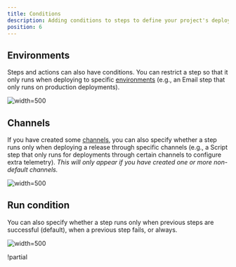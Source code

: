 ```yaml
---
title: Conditions
description: Adding conditions to steps to define your project's deployment process.
position: 6
---
```


## Environments

Steps and actions can also have conditions. You can restrict a step so that it only runs when deploying to specific [environments](/docs/infrastructure/environments/index.md) (e.g., an Email step that only runs on production deployments).

![](3277617.png "width=500")


## Channels

If you have created some [channels](/docs/deployment-process/channels.md), you can also specify whether a step runs only when deploying a release through specific channels (e.g., a Script step that only runs for deployments through certain channels to configure extra telemetry). *This will only appear if you have created one or more non-default channels.*

![](3278573.png "width=500")

## Run condition

You can also specify whether a step runs only when previous steps are successful (default), when a previous step fails, or always.

![](3277616.png "width=500")

!partial <package-requirement>
